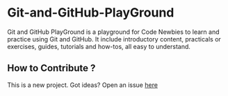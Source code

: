 # Git-and-GitHub-PlayGround

Git and GitHub PlayGround is a playground for Code Newbies to learn and practice using Git and GitHub. It include introductory content, practicals or exercises, guides, tutorials and how-tos, all easy to understand.

## How to Contribute ?
This is a new project. Got ideas? Open an issue [here](https://github.com/Ruth-ikegah/Git-and-GitHub-PlayGround/issues)
